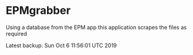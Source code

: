 # EPMgrabber
Using a database from the EPM app this application scrapes the files as required


Latest backup: Sun Oct 6 11:56:01 UTC 2019
